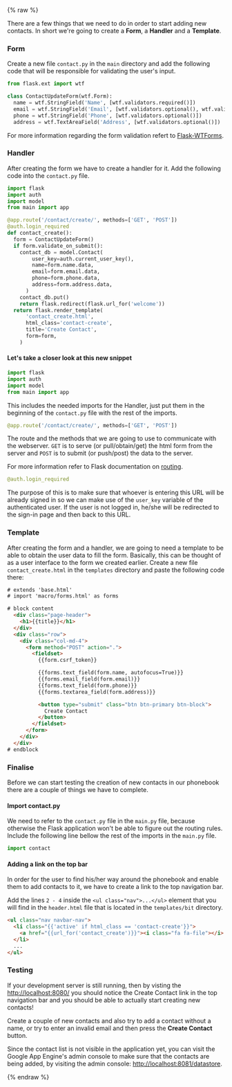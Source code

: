 {% raw %}

There are a few things that we need to do in order to start adding new
contacts. In short we're going to create a **Form**, a **Handler** and a **Template**.


### Form

Create a new file `contact.py` in the `main` directory and add the following code 
that will be responsible for validating the user's input.

```python
from flask.ext import wtf

class ContactUpdateForm(wtf.Form):
  name = wtf.StringField('Name', [wtf.validators.required()])
  email = wtf.StringField('Email', [wtf.validators.optional(), wtf.validators.email()])
  phone = wtf.StringField('Phone', [wtf.validators.optional()])
  address = wtf.TextAreaField('Address', [wtf.validators.optional()])
```

For more information regarding the form validation refert to
[Flask-WTForms](http://flask.pocoo.org/docs/patterns/wtforms/).


### Handler

After creating the form we have to create a handler for it. 
Add the following code into the `contact.py` file.

```python
import flask
import auth
import model
from main import app

@app.route('/contact/create/', methods=['GET', 'POST'])
@auth.login_required
def contact_create():
  form = ContactUpdateForm()
  if form.validate_on_submit():
    contact_db = model.Contact(
        user_key=auth.current_user_key(),
        name=form.name.data,
        email=form.email.data,
        phone=form.phone.data,
        address=form.address.data,
      )
    contact_db.put()
    return flask.redirect(flask.url_for('welcome'))
  return flask.render_template(
      'contact_create.html',
      html_class='contact-create',
      title='Create Contact',
      form=form,
    )
```

#### Let's take a closer look at this new snippet

```python
import flask
import auth
import model
from main import app
```

This includes the needed imports for the Handler, just put
them in the beginning of the `contact.py` file with the rest of the
imports.

```python
@app.route('/contact/create/', methods=['GET', 'POST'])
```

The route and the methods that we are going to use to communicate with the webserver.
`GET` is to serve (or pull/obtain/get) the html form from the server and `POST` is to
submit (or push/post) the data to the server.

For more information refer to Flask documentation on
[routing](http://flask.pocoo.org/docs/quickstart/#routing).

```python
@auth.login_required
```

The purpose of this is to make sure that whoever is entering
this URL will be already signed in so we can make use of the `user_key`
variable of the authenticated user. If the user is not logged in, he/she will be
redirected to the sign-in page and then back to this URL.

### Template

After creating the form and a handler, we are going to need a template
to be able to obtain the user data to fill the form. 
Basically, this can be thought of as a user interface to the form we created earlier.
Create a new file `contact_create.html` in the `templates` directory
and paste the following code there:

```html
# extends 'base.html'
# import 'macro/forms.html' as forms

# block content
  <div class="page-header">
    <h1>{{title}}</h1>
  </div>
  <div class="row">
    <div class="col-md-4">
      <form method="POST" action=".">
        <fieldset>
          {{form.csrf_token}}

          {{forms.text_field(form.name, autofocus=True)}}
          {{forms.email_field(form.email)}}
          {{forms.text_field(form.phone)}}
          {{forms.textarea_field(form.address)}}

          <button type="submit" class="btn btn-primary btn-block">
            Create Contact
          </button>
        </fieldset>
      </form>
    </div>
  </div>
# endblock
```


### Finalise

Before we can start testing the creation of new contacts in our phonebook 
there are a couple of things we have to complete.


#### Import contact.py

We need to refer to the `contact.py` file in the `main.py` file,
because otherwise the Flask application won't be able to figure out the
routing rules. Include the following line bellow the rest of the imports
in the `main.py` file.

```python
import contact
```


#### Adding a link on the top bar

In order for the user to find his/her way around the phonebook and enable them to add contacts to it, 
we have to create a link to the top navigation bar.

Add the lines `2 - 4` inside the `<ul class="nav">...</ul>` element that you
will find in the `header.html` file that is located in the `templates/bit`
directory.

```html
<ul class="nav navbar-nav">
  <li class="{{'active' if html_class == 'contact-create'}}">
    <a href="{{url_for('contact_create')}}"><i class="fa fa-file"></i> Create Contact</a>
  </li>
  ...
</ul>
```


### Testing

If your development server is still running, then by visting the
[http://localhost:8080/](http://localhost:8080/)
you should notice the Create Contact link in the top navigation bar and you should be able
to actually start creating new contacts!

Create a couple of new contacts and also try to add a contact without
a name, or try to enter an invalid email and then press the **Create Contact**
button.

Since the contact list is not visible in the application yet, you can visit the
Google App Engine's admin console to make sure that the contacts are being
added, by visiting the admin console:
[http://localhost:8081/datastore](http://localhost:8081/datastore?kind=Contact).

{% endraw %}
